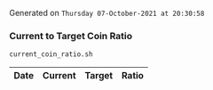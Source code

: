Generated on `Thursday 07-October-2021 at 20:30:58`

### Current to Target Coin Ratio
`current_coin_ratio.sh`

Date|Current|Target|Ratio
---|---|---|---

